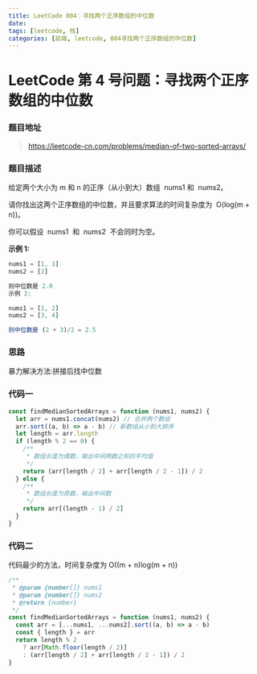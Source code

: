 ```yaml
---
title: LeetCode 004：寻找两个正序数组的中位数
date:
tags: [leetcode, 栈]
categories: [前端, leetcode, 004寻找两个正序数组的中位数]
---
```


# LeetCode 第 4 号问题：寻找两个正序数组的中位数

### 题目地址

> https://leetcode-cn.com/problems/median-of-two-sorted-arrays/

### 题目描述

给定两个大小为 m 和 n 的正序（从小到大）数组  nums1 和  nums2。

请你找出这两个正序数组的中位数，并且要求算法的时间复杂度为  O(log(m + n))。

你可以假设  nums1  和  nums2  不会同时为空。

**示例 1:**

```javascript
nums1 = [1, 3]
nums2 = [2]

则中位数是 2.0
示例 2:

nums1 = [1, 2]
nums2 = [3, 4]

则中位数是 (2 + 3)/2 = 2.5
```

### 思路

暴力解决方法:拼接后找中位数

### 代码一

```javascript
const findMedianSortedArrays = function (nums1, nums2) {
  let arr = nums1.concat(nums2) // 合并两个数组
  arr.sort((a, b) => a - b) // 新数组从小到大排序
  let length = arr.length
  if (length % 2 == 0) {
    /**
     * 数组长度为偶数，输出中间两数之和的平均值
     */
    return (arr[length / 2] + arr[length / 2 - 1]) / 2
  } else {
    /**
     * 数组长度为奇数，输出中间数
     */
    return arr[(length - 1) / 2]
  }
}
```

### 代码二

代码最少的方法，时间复杂度为 O((m + n)log(m + n))

```javascript
/**
 * @param {number[]} nums1
 * @param {number[]} nums2
 * @return {number}
 */
const findMedianSortedArrays = function (nums1, nums2) {
  const arr = [...nums1, ...nums2].sort((a, b) => a - b)
  const { length } = arr
  return length % 2
    ? arr[Math.floor(length / 2)]
    : (arr[length / 2] + arr[length / 2 - 1]) / 2
}
```
